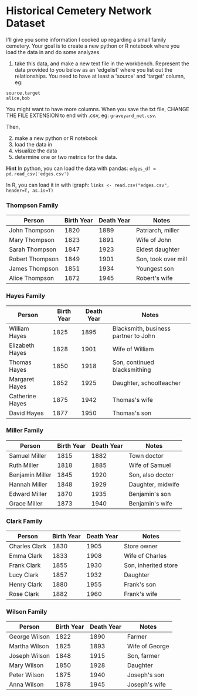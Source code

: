 # Historical Cemetery Network Dataset

I'll give you some information I cooked up regarding a small family cemetery. Your goal is to create a new python or R notebook where you load the data in and do some analyzes.

1. take this data, and make a new text file in the workbench. Represent the data provided to you below as an 'edgelist' where you list out the relationships. You need to have at least a 'source' and 'target' column, eg:
```
source,target
alice,bob
```
You might want to have more columns. When you save the txt file, CHANGE THE FILE EXTENSION to end with .csv, eg: `graveyard_net.csv`. 

Then,

2. make a new python or R notebook
3. load the data in
4. visualize the data
5. determine one or two metrics for the data.

**Hint**
In python, you can load the data with pandas: ```edges_df = pd.read_csv('edges.csv')```

In R, you can load it in with igraph: ```links <- read.csv("edges.csv", header=T, as.is=T)```


### Thompson Family
| Person | Birth Year | Death Year | Notes |
|--------|------------|------------|-------|
| John Thompson | 1820 | 1889 | Patriarch, miller |
| Mary Thompson | 1823 | 1891 | Wife of John |
| Sarah Thompson | 1847 | 1923 | Eldest daughter |
| Robert Thompson | 1849 | 1901 | Son, took over mill |
| James Thompson | 1851 | 1934 | Youngest son |
| Alice Thompson | 1872 | 1945 | Robert's wife |

### Hayes Family
| Person | Birth Year | Death Year | Notes |
|--------|------------|------------|-------|
| William Hayes | 1825 | 1895 | Blacksmith, business partner to John |
| Elizabeth Hayes | 1828 | 1901 | Wife of William |
| Thomas Hayes | 1850 | 1918 | Son, continued blacksmithing |
| Margaret Hayes | 1852 | 1925 | Daughter, schoolteacher |
| Catherine Hayes | 1875 | 1942 | Thomas's wife |
| David Hayes | 1877 | 1950 | Thomas's son |

### Miller Family
| Person | Birth Year | Death Year | Notes |
|--------|------------|------------|-------|
| Samuel Miller | 1815 | 1882 | Town doctor |
| Ruth Miller | 1818 | 1885 | Wife of Samuel |
| Benjamin Miller | 1845 | 1920 | Son, also doctor |
| Hannah Miller | 1848 | 1929 | Daughter, midwife |
| Edward Miller | 1870 | 1935 | Benjamin's son |
| Grace Miller | 1873 | 1940 | Benjamin's wife |

### Clark Family
| Person | Birth Year | Death Year | Notes |
|--------|------------|------------|-------|
| Charles Clark | 1830 | 1905 | Store owner |
| Emma Clark | 1833 | 1908 | Wife of Charles |
| Frank Clark | 1855 | 1930 | Son, inherited store |
| Lucy Clark | 1857 | 1932 | Daughter |
| Henry Clark | 1880 | 1955 | Frank's son |
| Rose Clark | 1882 | 1960 | Frank's wife |

### Wilson Family
| Person | Birth Year | Death Year | Notes |
|--------|------------|------------|-------|
| George Wilson | 1822 | 1890 | Farmer |
| Martha Wilson | 1825 | 1893 | Wife of George |
| Joseph Wilson | 1848 | 1915 | Son, farmer |
| Mary Wilson | 1850 | 1928 | Daughter |
| Peter Wilson | 1875 | 1940 | Joseph's son |
| Anna Wilson | 1878 | 1945 | Joseph's wife |
